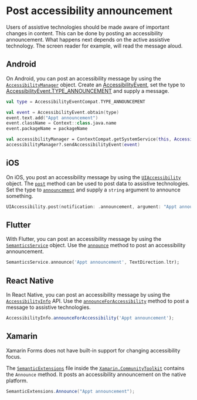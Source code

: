 # Post accessibility announcement

Users of assistive technologies should be made aware of important changes in content. This can be done by posting an accessibility announcement. What happens next depends on the active assistive technology. The screen reader for example, will read the message aloud.

## Android

On Android, you can post an accessibility message by using the [`AccessibilityManager`](https://developer.android.com/reference/android/view/accessibility/AccessibilityManager) object. Create an [AccessibilityEvent](https://developer.android.com/reference/android/view/accessibility/AccessibilityEvent), set the type to [AccessibilityEvent.TYPE_ANNOUNCEMENT](https://developer.android.com/reference/android/view/accessibility/AccessibilityEvent#TYPE_ANNOUNCEMENT) and supply a message.

```kotlin
val type = AccessibilityEventCompat.TYPE_ANNOUNCEMENT

val event = AccessibilityEvent.obtain(type)
event.text.add("Appt announcement")
event.className = Context::class.java.name
event.packageName = packageName

val accessibilityManager = ContextCompat.getSystemService(this, AccessibilityManager::class.java)
accessibilityManager?.sendAccessibilityEvent(event)
```

## iOS

On iOS, you post an accessibility message by using the [`UIAccessibility`](https://developer.apple.com/documentation/uikit/uiaccessibility) object. The [`post`](https://developer.apple.com/documentation/uikit/uiaccessibility/1615194-post) method can be used to post data to assistive technologies. Set the type to [`announcement`](https://developer.apple.com/documentation/uikit/uiaccessibility/notification/1620176-announcement) and supply a `string` argument to announce something.

```swift
UIAccessibility.post(notification: .announcement, argument: "Appt announcement")
```

## Flutter

With Flutter, you can post an accessibility message by using the [`SemanticsService`](https://api.flutter.dev/flutter/semantics/SemanticsService-class.html) object. Use the [`announce`](https://api.flutter.dev/flutter/semantics/SemanticsService/announce.html) method to post an accessibility announcement.

```dart
SemanticsService.announce('Appt announcement', TextDirection.ltr);
```

## React Native

In React Native, you can post an accessibility message by using the [`AccessibilityInfo`](https://reactnative.dev/docs/accessibilityinfo) API. Use the [`announceForAccessibility`](https://reactnative.dev/docs/accessibilityinfo#announceforaccessibility) method to post a message to assistive technologies.

```jsx
AccessibilityInfo.announceForAccessibility('Appt announcement');
```

## Xamarin

Xamarin Forms does not have built-in support for changing accessibility focus.

The [`SemanticExtensions`](https://github.com/xamarin/XamarinCommunityToolkit/blob/main/src/CommunityToolkit/Xamarin.CommunityToolkit/Extensions/Semantic/SemanticExtensions.shared.cs) file inside the [`Xamarin.CommunityToolkit`](https://github.com/xamarin/XamarinCommunityToolkit) contains the `Announce` method. It posts an accessibility announcement on the native platform.

```csharp
SemanticExtensions.Announce("Appt announcement");
```
